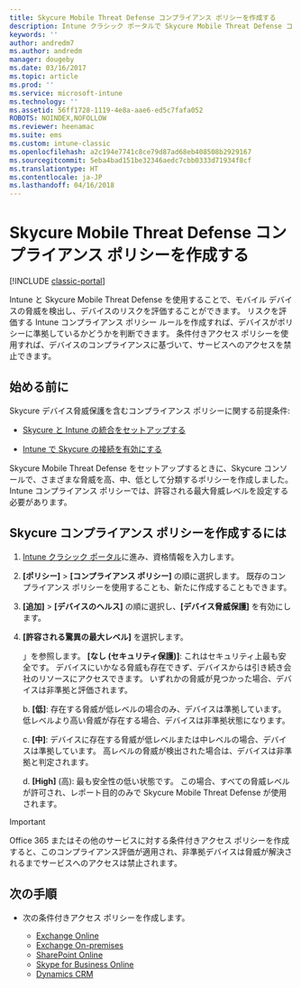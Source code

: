```yaml
---
title: Skycure Mobile Threat Defense コンプライアンス ポリシーを作成する
description: Intune クラシック ポータルで Skycure Mobile Threat Defense コンプライアンス ポリシーを作成します。
keywords: ''
author: andredm7
ms.author: andredm
manager: dougeby
ms.date: 03/16/2017
ms.topic: article
ms.prod: ''
ms.service: microsoft-intune
ms.technology: ''
ms.assetid: 56ff1728-1119-4e8a-aae6-ed5c7fafa052
ROBOTS: NOINDEX,NOFOLLOW
ms.reviewer: heenamac
ms.suite: ems
ms.custom: intune-classic
ms.openlocfilehash: a2c194e7741c8ce79d87ad68eb408508b2929167
ms.sourcegitcommit: 5eba4bad151be32346aedc7cbb0333d71934f8cf
ms.translationtype: HT
ms.contentlocale: ja-JP
ms.lasthandoff: 04/16/2018
---
```

# <a name="create-skycure-mobile-threat-defense-compliance-policy"></a>Skycure Mobile Threat Defense コンプライアンス ポリシーを作成する

[!INCLUDE [classic-portal](../includes/classic-portal.md)]

Intune と Skycure Mobile Threat Defense を使用することで、モバイル デバイスの脅威を検出し、デバイスのリスクを評価することができます。 リスクを評価する Intune コンプライアンス ポリシー ルールを作成すれば、デバイスがポリシーに準拠しているかどうかを判断できます。 条件付きアクセス ポリシーを使用すれば、デバイスのコンプライアンスに基づいて、サービスへのアクセスを禁止できます。

## <a name="before-you-begin"></a>始める前に

Skycure デバイス脅威保護を含むコンプライアンス ポリシーに関する前提条件:

-   [Skycure と Intune の統合をセットアップする](/intune-classic/deploy-use/setup-the-skycure-integration-with-Intune)

-   [Intune で Skycure の接続を有効にする](/intune-classic/deploy-use/enable-skycure-mobile-threat-defense-in-intune)

Skycure Mobile Threat Defense をセットアップするときに、Skycure コンソールで、さまざまな脅威を高、中、低として分類するポリシーを作成しました。 Intune コンプライアンス ポリシーでは、許容される最大脅威レベルを設定する必要があります。

## <a name="to-create-skycure-compliance-policy"></a>Skycure コンプライアンス ポリシーを作成するには

1.  [Intune クラシック ポータル](https://manage.microsoft.com/)に進み、資格情報を入力します。

2.  **[ポリシー]** &gt; **[コンプライアンス ポリシー]** の順に選択します。 既存のコンプライアンス ポリシーを使用することも、新たに作成することもできます。

3.  **[追加]** &gt; **[デバイスのヘルス]** の順に選択し、**[デバイス脅威保護]** を有効にします。

4.  **[許容される驚異の最大レベル]** を選択します。

    」を参照します。  **[なし (セキュリティ保護)]**: これはセキュリティ上最も安全です。 デバイスにいかなる脅威も存在できず、デバイスからは引き続き会社のリソースにアクセスできます。 いずれかの脅威が見つかった場合、デバイスは非準拠と評価されます。

    b.  **[低]**: 存在する脅威が低レベルの場合のみ、デバイスは準拠しています。 低レベルより高い脅威が存在する場合、デバイスは非準拠状態になります。

    c.  **[中]**: デバイスに存在する脅威が低レベルまたは中レベルの場合、デバイスは準拠しています。 高レベルの脅威が検出された場合は、デバイスは非準拠と判定されます。

    d.  **[High]** (高): 最も安全性の低い状態です。 この場合、すべての脅威レベルが許可され、レポート目的のみで Skycure Mobile Threat Defense が使用されます。

> [!IMPORTANT]
> Office 365 またはその他のサービスに対する条件付きアクセス ポリシーを作成すると、このコンプライアンス評価が適用され、非準拠デバイスは脅威が解決されるまでサービスへのアクセスは禁止されます。

## <a name="span-idmonitor-device-threats-classanchorspan-idnext-steps-classanchorspan-idtoc477360344-classanchorspanspanspannext-steps"></a><span id="monitor-device-threats" class="anchor"><span id="next-steps" class="anchor"><span id="_Toc477360344" class="anchor"></span></span></span>次の手順

-   次の条件付きアクセス ポリシーを作成します。

    -   [Exchange Online](/intune-classic/deploy-use/restrict-access-to-exchange-online-with-microsoft-intune)
    -   [Exchange On-premises](/intune-classic/deploy-use/restrict-access-to-exchange-onpremises-with-microsoft-intune)
    -   [SharePoint Online](/intune-classic/deploy-use/restrict-access-to-sharepoint-online-with-microsoft-intune)
    -   [Skype for Business Online](/intune-classic/deploy-use/restrict-access-to-skype-for-business-online-with-microsoft-intune)
    -   [Dynamics CRM](/intune-classic/deploy-use/restrict-access-to-dynamics-crm-online-with-microsoft-intune)
